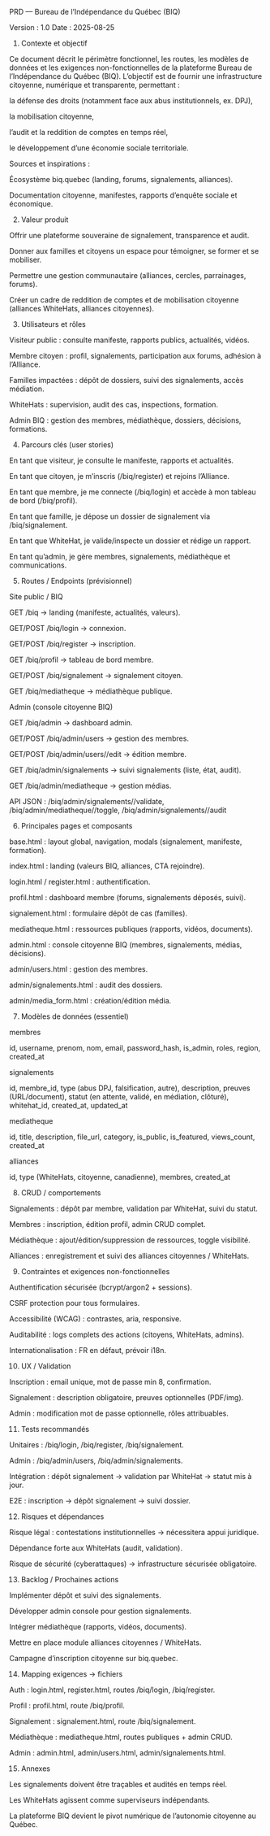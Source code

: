 PRD — Bureau de l’Indépendance du Québec (BIQ)

Version : 1.0
Date : 2025-08-25

1. Contexte et objectif

Ce document décrit le périmètre fonctionnel, les routes, les modèles de données et les exigences non-fonctionnelles de la plateforme Bureau de l’Indépendance du Québec (BIQ).
L’objectif est de fournir une infrastructure citoyenne, numérique et transparente, permettant :

la défense des droits (notamment face aux abus institutionnels, ex. DPJ),

la mobilisation citoyenne,

l’audit et la reddition de comptes en temps réel,

le développement d’une économie sociale territoriale.

Sources et inspirations :

Écosystème biq.quebec (landing, forums, signalements, alliances).

Documentation citoyenne, manifestes, rapports d’enquête sociale et économique.

2. Valeur produit

Offrir une plateforme souveraine de signalement, transparence et audit.

Donner aux familles et citoyens un espace pour témoigner, se former et se mobiliser.

Permettre une gestion communautaire (alliances, cercles, parrainages, forums).

Créer un cadre de reddition de comptes et de mobilisation citoyenne (alliances WhiteHats, alliances citoyennes).

3. Utilisateurs et rôles

Visiteur public : consulte manifeste, rapports publics, actualités, vidéos.

Membre citoyen : profil, signalements, participation aux forums, adhésion à l’Alliance.

Familles impactées : dépôt de dossiers, suivi des signalements, accès médiation.

WhiteHats : supervision, audit des cas, inspections, formation.

Admin BIQ : gestion des membres, médiathèque, dossiers, décisions, formations.

4. Parcours clés (user stories)

En tant que visiteur, je consulte le manifeste, rapports et actualités.

En tant que citoyen, je m’inscris (/biq/register) et rejoins l’Alliance.

En tant que membre, je me connecte (/biq/login) et accède à mon tableau de bord (/biq/profil).

En tant que famille, je dépose un dossier de signalement via /biq/signalement.

En tant que WhiteHat, je valide/inspecte un dossier et rédige un rapport.

En tant qu’admin, je gère membres, signalements, médiathèque et communications.

5. Routes / Endpoints (prévisionnel)

Site public / BIQ

GET /biq → landing (manifeste, actualités, valeurs).

GET/POST /biq/login → connexion.

GET/POST /biq/register → inscription.

GET /biq/profil → tableau de bord membre.

GET/POST /biq/signalement → signalement citoyen.

GET /biq/mediatheque → médiathèque publique.

Admin (console citoyenne BIQ)

GET /biq/admin → dashboard admin.

GET/POST /biq/admin/users → gestion des membres.

GET/POST /biq/admin/users/<id>/edit → édition membre.

GET /biq/admin/signalements → suivi signalements (liste, état, audit).

GET /biq/admin/mediatheque → gestion médias.

API JSON : /biq/admin/signalements/<id>/validate, /biq/admin/mediatheque/<id>/toggle, /biq/admin/signalements/<id>/audit

6. Principales pages et composants

base.html : layout global, navigation, modals (signalement, manifeste, formation).

index.html : landing (valeurs BIQ, alliances, CTA rejoindre).

login.html / register.html : authentification.

profil.html : dashboard membre (forums, signalements déposés, suivi).

signalement.html : formulaire dépôt de cas (familles).

mediatheque.html : ressources publiques (rapports, vidéos, documents).

admin.html : console citoyenne BIQ (membres, signalements, médias, décisions).

admin/users.html : gestion des membres.

admin/signalements.html : audit des dossiers.

admin/media_form.html : création/édition média.

7. Modèles de données (essentiel)

membres

id, username, prenom, nom, email, password_hash, is_admin, roles, region, created_at

signalements

id, membre_id, type (abus DPJ, falsification, autre), description, preuves (URL/document), statut (en attente, validé, en médiation, clôturé), whitehat_id, created_at, updated_at

mediatheque

id, title, description, file_url, category, is_public, is_featured, views_count, created_at

alliances

id, type (WhiteHats, citoyenne, canadienne), membres, created_at

8. CRUD / comportements

Signalements : dépôt par membre, validation par WhiteHat, suivi du statut.

Membres : inscription, édition profil, admin CRUD complet.

Médiathèque : ajout/édition/suppression de ressources, toggle visibilité.

Alliances : enregistrement et suivi des alliances citoyennes / WhiteHats.

9. Contraintes et exigences non-fonctionnelles

Authentification sécurisée (bcrypt/argon2 + sessions).

CSRF protection pour tous formulaires.

Accessibilité (WCAG) : contrastes, aria, responsive.

Auditabilité : logs complets des actions (citoyens, WhiteHats, admins).

Internationalisation : FR en défaut, prévoir i18n.

10. UX / Validation

Inscription : email unique, mot de passe min 8, confirmation.

Signalement : description obligatoire, preuves optionnelles (PDF/img).

Admin : modification mot de passe optionnelle, rôles attribuables.

11. Tests recommandés

Unitaires : /biq/login, /biq/register, /biq/signalement.

Admin : /biq/admin/users, /biq/admin/signalements.

Intégration : dépôt signalement → validation par WhiteHat → statut mis à jour.

E2E : inscription → dépôt signalement → suivi dossier.

12. Risques et dépendances

Risque légal : contestations institutionnelles → nécessitera appui juridique.

Dépendance forte aux WhiteHats (audit, validation).

Risque de sécurité (cyberattaques) → infrastructure sécurisée obligatoire.

13. Backlog / Prochaines actions

Implémenter dépôt et suivi des signalements.

Développer admin console pour gestion signalements.

Intégrer médiathèque (rapports, vidéos, documents).

Mettre en place module alliances citoyennes / WhiteHats.

Campagne d’inscription citoyenne sur biq.quebec.

14. Mapping exigences → fichiers

Auth : login.html, register.html, routes /biq/login, /biq/register.

Profil : profil.html, route /biq/profil.

Signalement : signalement.html, route /biq/signalement.

Médiathèque : mediatheque.html, routes publiques + admin CRUD.

Admin : admin.html, admin/users.html, admin/signalements.html.

15. Annexes

Les signalements doivent être traçables et audités en temps réel.

Les WhiteHats agissent comme superviseurs indépendants.

La plateforme BIQ devient le pivot numérique de l’autonomie citoyenne au Québec.

